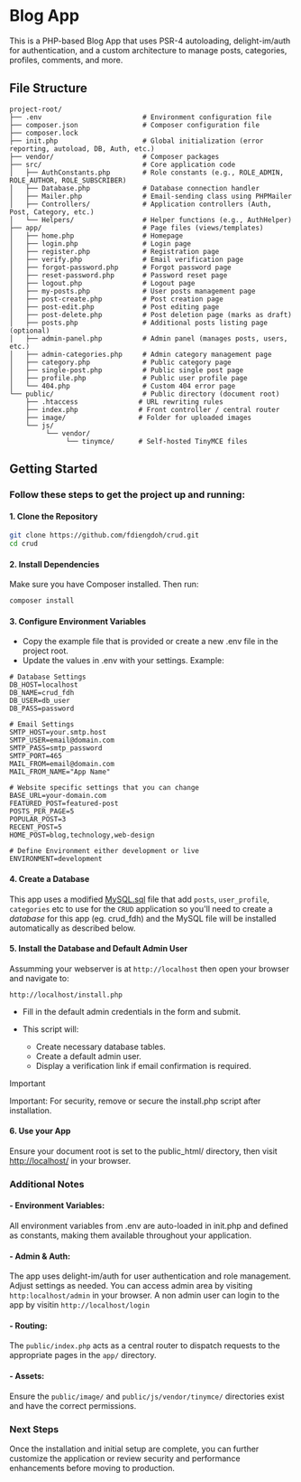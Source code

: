 # Blog App
This is a PHP-based Blog App that uses PSR-4 autoloading, delight-im/auth for authentication, and a custom architecture to manage posts, categories, profiles, comments, and more.

## File Structure

```
project-root/
├── .env                         # Environment configuration file
├── composer.json                # Composer configuration file
├── composer.lock
├── init.php                     # Global initialization (error reporting, autoload, DB, Auth, etc.)
├── vendor/                      # Composer packages
├── src/                         # Core application code
│   ├── AuthConstants.php        # Role constants (e.g., ROLE_ADMIN, ROLE_AUTHOR, ROLE_SUBSCRIBER)
│   ├── Database.php             # Database connection handler
│   ├── Mailer.php               # Email-sending class using PHPMailer
│   ├── Controllers/             # Application controllers (Auth, Post, Category, etc.)
│   └── Helpers/                 # Helper functions (e.g., AuthHelper)
├── app/                         # Page files (views/templates)
│   ├── home.php                 # Homepage
│   ├── login.php                # Login page
│   ├── register.php             # Registration page
│   ├── verify.php               # Email verification page
│   ├── forgot-password.php      # Forgot password page
│   ├── reset-password.php       # Password reset page
│   ├── logout.php               # Logout page
│   ├── my-posts.php             # User posts management page
│   ├── post-create.php          # Post creation page
│   ├── post-edit.php            # Post editing page
│   ├── post-delete.php          # Post deletion page (marks as draft)
│   ├── posts.php                # Additional posts listing page (optional)
│   ├── admin-panel.php          # Admin panel (manages posts, users, etc.)
│   ├── admin-categories.php     # Admin category management page
│   ├── category.php             # Public category page
│   ├── single-post.php          # Public single post page
│   ├── profile.php              # Public user profile page
│   └── 404.php                  # Custom 404 error page
└── public/                      # Public directory (document root)
    ├── .htaccess               # URL rewriting rules
    ├── index.php               # Front controller / central router
    ├── image/                  # Folder for uploaded images
    └── js/
         └── vendor/
              └── tinymce/      # Self-hosted TinyMCE files
```
## Getting Started

### Follow these steps to get the project up and running:

#### 1. Clone the Repository
   
  ```bash
  git clone https://github.com/fdiengdoh/crud.git
  cd crud
  ```
#### 2. Install Dependencies

Make sure you have Composer installed. Then run:

```bash
composer install
```
#### 3. Configure Environment Variables
  - Copy the example file that is provided or create a new .env file in the project root.
  - Update the values in .env with your settings. Example:

```dotenv
# Database Settings
DB_HOST=localhost
DB_NAME=crud_fdh
DB_USER=db_user
DB_PASS=password

# Email Settings
SMTP_HOST=your.smtp.host
SMTP_USER=email@domain.com
SMTP_PASS=smtp_password
SMTP_PORT=465
MAIL_FROM=email@domain.com
MAIL_FROM_NAME="App Name"

# Website specific settings that you can change
BASE_URL=your-domain.com
FEATURED_POST=featured-post
POSTS_PER_PAGE=5
POPULAR_POST=3
RECENT_POST=5
HOME_POST=blog,technology,web-design

# Define Environment either development or live
ENVIRONMENT=development
```
#### 4. Create a Database
This app uses a modified [MySQL.sql](MySQL.sql) file that add `posts`, `user_profile`, `categories` etc to use for the `CRUD` application so you'll need to create a *database* for this app (eg. crud_fdh) and the MySQL file will be installed automatically as described below.

#### 5. Install the Database and Default Admin User
Assumming your webserver is at ```http://localhost``` then open your browser and navigate to:

```
http://localhost/install.php
```
- Fill in the default admin credentials in the form and submit.
- This script will:

  -  Create necessary database tables.
  -  Create a default admin user.
  -  Display a verification link if email confirmation is required.
> [!IMPORTANT]
> Important: For security, remove or secure the install.php script after installation.

#### 6. Use your App
Ensure your document root is set to the public_html/ directory, then visit [http://localhost/](http://localhost) in your browser.

### Additional Notes
#### - Environment Variables:
  All environment variables from .env are auto-loaded in init.php and defined as constants, making them available throughout your application.

#### - Admin & Auth:
  The app uses delight-im/auth for user authentication and role management. Adjust settings as needed. You can access admin area by visiting ```http:localhost/admin``` in your browser. A non admin user can login to the app by visitin ```http://localhost/login```

#### - Routing:
  The ```public/index.php``` acts as a central router to dispatch requests to the appropriate pages in the ```app/``` directory.
#### - Assets:
  Ensure the ```public/image/``` and ```public/js/vendor/tinymce/``` directories exist and have the correct permissions.

### Next Steps
Once the installation and initial setup are complete, you can further customize the application or review security and performance enhancements before moving to production.

